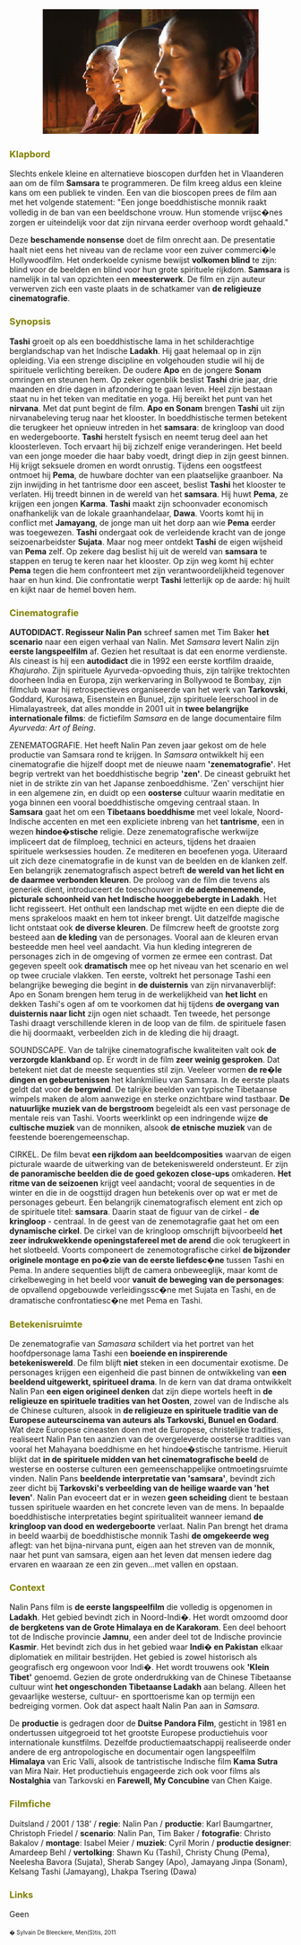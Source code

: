 
<center>
<img src="samsara.gif" >
</center>

<a name="KLA"></a>

### <font color="#808000">**Klapbord**</font>

Slechts enkele kleine en alternatieve bioscopen durfden het in Vlaanderen aan om de film **Samsara** te programmeren. De film kreeg aldus een kleine kans om een publiek te vinden. Een van die bioscopen prees de film aan met het volgende statement: "Een jonge boeddhistische monnik raakt volledig in de ban van een beeldschone vrouw. Hun stomende vrijsc�nes zorgen er uiteindelijk voor dat zijn nirvana eerder overhoop wordt gehaald."

Deze **beschamende nonsense** doet de film onrecht aan. De presentatie haalt niet eens het niveau van de reclame voor een zuiver commerci�le Hollywoodfilm. Het onderkoelde cynisme bewijst **volkomen blind** te zijn: blind voor de beelden en blind voor hun grote spirituele rijkdom. **Samsara** is namelijk in tal van opzichten een **meesterwerk**. De film en zijn auteur verwerven zich een vaste plaats in de schatkamer van **de religieuze cinematografie**.

<a name="SYN"></a>

### <font color="#808000">**Synopsis**</font>

**Tashi** groeit op als een boeddhistische lama in het schilderachtige berglandschap van het Indische **Ladakh**. Hij gaat helemaal op in zijn opleiding. Via een strenge discipline en volgehouden studie wil hij de spirituele verlichting bereiken. De oudere **Apo** en de jongere **Sonam** omringen en steunen hem. Op zeker ogenblik beslist **Tashi** drie jaar, drie maanden en drie dagen in afzondering te gaan leven. Heel zijn bestaan staat nu in het teken van meditatie en yoga. Hij bereikt het punt van het **nirvana**. Met dat punt begint de film. **Apo en Sonam** brengen **Tashi** uit zijn nirvanabeleving terug naar het klooster. In boeddhistische termen betekent die terugkeer het opnieuw intreden in het **samsara**: de kringloop van dood en wedergeboorte. **Tashi** herstelt fysisch en neemt terug deel aan het kloosterleven. Toch ervaart hij bij zichzelf enige veranderingen. Het beeld van een jonge moeder die haar baby voedt, dringt diep in zijn geest binnen. Hij krijgt seksuele dromen en wordt onrustig. Tijdens een oogstfeest ontmoet hij **Pema**, de huwbare dochter van een plaatselijke graanboer. Na zijn inwijding in het tantrisme door een asceet, beslist **Tashi** het klooster te verlaten. Hij treedt binnen in de wereld van het **samsara**. Hij huwt **Pema**, ze krijgen een jongen **Karma**. **Tashi** maakt zijn schoonvader economisch onafhankelijk van de lokale graanhandelaar, **Dawa**. Voorts komt hij in conflict met **Jamayang**, de jonge man uit het dorp aan wie **Pema** eerder was toegewezen. **Tashi** ondergaat ook de verleidende kracht van de jonge seizoenarbeidster **Sujata**. Maar nog meer ontdekt **Tashi** de eigen wijsheid van **Pema** zelf. Op zekere dag beslist hij uit de wereld van **samsara** te stappen en terug te keren naar het klooster. Op zijn weg komt hij echter **Pema** tegen die hem confronteert met zijn verantwoordelijkheid tegenover haar en hun kind. Die confrontatie werpt **Tashi** letterlijk op de aarde: hij huilt en kijkt naar de hemel boven hem.

<a name="CIN"></a>

### <font color="#808000">**Cinematografie**</font>

<span class="menstis">**AUTODIDACT**</span>**. Regisseur Nalin Pan** schreef samen met Tim Baker **het scenario** naar een eigen verhaal van Nalin. Met _Samsara_ levert Nalin zijn **eerste langspeelfilm** af. Gezien het resultaat is dat een enorme verdienste. Als cineast is hij een **autodidact** die in 1992 een eerste kortfilm draaide, _Khajuraho_. Zijn spirituele Ayurveda-opvoeding thuis, zijn talrijke trektochten doorheen India en Europa, zijn werkervaring in Bollywood te Bombay, zijn filmclub waar hij retrospectieves organiseerde van het werk van **Tarkovski**, Goddard, Kurosawa, Eisenstein en Bunuel, zijn spirituele leerschool in de Himalayastreek, dat alles mondde in 2001 uit in **twee belangrijke internationale films**: de fictiefilm _Samsara_ en de lange documentaire film _Ayurveda: Art of Being_.

<span class="menstis">ZENEMATOGRAFIE</span>. Het heeft Nalin Pan zeven jaar gekost om de hele productie van Samsara rond te krijgen. In _Samsara_ ontwikkelt hij een cinematografie die hijzelf doopt met de nieuwe naam **'zenematografie'**. Het begrip vertrekt van het boeddhistische begrip **'zen'**. De cineast gebruikt het niet in de strikte zin van het Japanse zenboeddhisme. 'Zen' verschijnt hier in een algemene zin, en duidt op een **oosterse** cultuur waarin meditatie en yoga binnen een vooral boeddhistische omgeving centraal staan. In **Samsara** gaat het om een **Tibetaans boeddhisme** met veel lokale, Noord-Indische accenten en met een expliciete inbreng van het **tantrisme**, een in wezen **hindoe�stische** religie. Deze zenematografische werkwijze impliceert dat de filmploeg, technici en acteurs, tijdens het draaien spirituele werksessies houden. Ze mediteren en beoefenen yoga. Uiteraard uit zich deze cinematografie in de kunst van de beelden en de klanken zelf. Een belangrijk zenematografisch aspect betreft **de wereld van het licht en de daarmee verbonden kleuren**. De proloog van de film die tevens als generiek dient, introduceert de toeschouwer in **de adembenemende, picturale schoonheid van het Indische hooggebebergte in Ladakh**. Het licht regisseert. Het onthult een landschap met wijdte en een diepte die de mens sprakeloos maakt en hem tot inkeer brengt. Uit datzelfde magische licht ontstaat ook **de diverse kleuren**. De filmcrew heeft de grootste zorg besteed aan **de kleding** van de personages. Vooral aan de kleuren ervan besteedde men heel veel aandacht. Via hun kleding integreren de personages zich in de omgeving of vormen ze ermee een contrast. Dat gegeven speelt ook **dramatisch** mee op het niveau van het scenario en wel op twee cruciale vlakken. Ten eerste, voltrekt het personage Tashi een belangrijke beweging die begint in **de duisternis** van zijn nirvanaverblijf: Apo en Sonam brengen hem terug in de werkelijkheid van **het licht** en dekken Tashi's ogen af om te voorkomen dat hij tijdens **de overgang van duisternis naar licht** zijn ogen niet schaadt. Ten tweede, het personge Tashi draagt verschillende kleren in de loop van de film. de spirituele fasen die hij doormaakt, verbeelden zich in de kleding die hij draagt.

<span class="menstis">SOUNDSCAPE</span>. Van de talrijke cinematografische kwaliteiten valt ook **de verzorgde klankband** op. Er wordt in de film **zeer weinig gesproken**. Dat betekent niet dat de meeste sequenties stil zijn. Veeleer vormen **de re�le dingen en gebeurtenissen** het klankmilieu van Samsara. In de eerste plaats geldt dat voor **de bergwind**. De talrijke beelden van typische Tibetaanse wimpels maken de alom aanwezige en sterke onzichtbare wind tastbaar. **De natuurlijke muziek van de bergstroom** begeleidt als een vast personage de mentale reis van Tashi. Voorts weerklinkt op een indringende wijze **de cultische muziek** van de monniken, alsook **de etnische muziek** van de feestende boerengemeenschap.

<span class="menstis">CIRKEL</span>. De film bevat **een rijkdom aan beeldcomposities** waarvan de eigen picturale waarde de uitwerking van de betekeniswereld ondersteunt. Er zijn **de panoramische beelden die de goed gekozen close-ups** omkaderen. **Het ritme van de seizoenen** krijgt veel aandacht; vooral de sequenties in de winter en die in de oogsttijd dragen hun betekenis over op wat er met de personages gebeurt. Een belangrijk cinematografisch element ent zich op de spirituele titel: **samsara**. Daarin staat de figuur van de cirkel - **de kringloop** - centraal. In de geest van de zenemotagrafie gaat het om een **dynamische cirkel**. De cirkel van de kringloop omschrijft bijvoorbeeld **het zeer indrukwekkende openingstafereel met de arend** die ook terugkeert in het slotbeeld. Voorts componeert de zenemotografische cirkel **de bijzonder originele montage en po�zie van de eerste liefdesc�ne** tussen Tashi en Pema. In andere sequenties blijft de camera onbeweeglijk, maar komt de cirkelbeweging in het beeld voor **vanuit de beweging van de personages**: de opvallend opgebouwde verleidingssc�ne met Sujata en Tashi, en de dramatische confrontatiesc�ne met Pema en Tashi.

<a name="BET"></a>

### <font color="#808000">**Betekenisruimte**</font>

De zenematografie van _Samasara_ schildert via het portret van het hoofdpersonage lama Tashi een **boeiende en inspirerende betekeniswereld**. De film blijft **niet** steken in een documentair exotisme. De personages krijgen een eigenheid die past binnen de ontwikkeling van **een beeldend uitgewerkt, spiritueel drama**. In de kern van dat drama ontwikkelt Nalin Pan **een eigen origineel denken** dat zijn diepe wortels heeft in **de religieuze en spirituele tradities van het Oosten**, zowel van de Indische als de Chinese culturen, alsook in **de religieuze en spirituele traditie van de Europese auteurscinema van auteurs als Tarkovski, Bunuel en Godard**. Wat deze Europese cineasten doen met de Europese, christelijke tradities, realiseert Nalin Pan ten aanzien van de overgeleverde oosterse tradities van vooral het Mahayana boeddhisme en het hindoe�stische tantrisme. Hieruit blijkt dat **in de spirituele midden van het cinematografische beeld** de westerse en oosterse culturen een gemeenschappelijke ontmoetingsruimte vinden. Nalin Pans **beeldende interpretatie van 'samsara'**, bevindt zich zeer dicht bij **Tarkovski's verbeelding van de heilige waarde van 'het leven'**. Nalin Pan evoceert dat er in wezen **geen scheiding** dient te bestaan tussen spirituele waarden en het concrete leven van de mens. In bepaalde boeddhistische interpretaties begint spiritualiteit wanneer iemand **de kringloop van dood en wedergeboorte** verlaat. Nalin Pan brengt het drama in beeld waarbij de boeddhistische monnik Tashi **de omgekeerde weg** aflegt: van het bijna-nirvana punt, eigen aan het streven van de monnik, naar het punt van samsara, eigen aan het leven dat mensen iedere dag ervaren en waaraan ze een zin geven...met vallen en opstaan.

<a name="CON"></a>

### <font color="#808000">**Context**</font>

Nalin Pans film is **de eerste langspeelfilm** die volledig is opgenomen in **Ladakh**. Het gebied bevindt zich in Noord-Indi�. Het wordt omzoomd door **de bergketens van de Grote Himalaya en de Karakoram**. Een deel behoort tot de Indische provincie **Jamnu**, een ander deel tot de Indische provincie **Kasmir**. Het bevindt zich dus in het gebied waar **Indi� en Pakistan** elkaar diplomatiek en militair bestrijden. Het gebied is zowel historisch als geografisch erg ongewoon voor Indi�. Het wordt trouwens ook **'Klein Tibet'** genoemd. Gezien de grote onderdrukking van de Chinese Tibetaanse cultuur wint **het ongeschonden Tibetaanse Ladakh** aan belang. Alleen het gevaarlijke westerse, cultuur- en sporttoerisme kan op termijn een bedreiging vormen. Ook dat aspect haalt Nalin Pan aan in _Samsara_.

De **productie** is gedragen door de **Duitse Pandora Film**, gesticht in 1981 en ondertussen uitgegroeid tot het grootste Europese productiehuis voor internationale kunstfilms. Dezelfde productiemaatschappij realiseerde onder andere de erg antropologische en documentair ogen langspeelfilm **Himalaya** van Eric Valli, alsook de tantristische Indische film **Kama Sutra** van Mira Nair. Het productiehuis engageerde zich ook voor films als **Nostalghia** van Tarkovski en **Farewell, My Concubine** van Chen Kaige.

<a name="FIL"></a>

### <font color="#808000">**Filmfiche**</font>

Duitsland / 2001 / 138' / **regie**: Nalin Pan / **productie**: Karl Baumgartner, Christoph Friedel / **scenario**: Nalin Pan, Tim Baker / **fotografie**: Christo Bakalov / **montage**: Isabel Meier / **muziek**: Cyril Morin / **productie designer**: Amardeep Behl / **vertolking**: Shawn Ku (Tashi), Christy Chung (Pema), Neelesha Bavora (Sujata), Sherab Sangey (Apo), Jamayang Jinpa (Sonam), Kelsang Tashi (Jamayang), Lhakpa Tsering (Dawa)

<a name="LIN"></a>

### <font color="#808000">**Links**</font>

Geen

<font size="-2">� Sylvain De Bleeckere, Men(S)tis, 2011</font>
